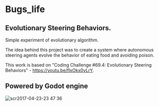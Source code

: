 # Bugs_life
## Evolutionary Steering Behaviors. 
Simple experiment of evolutionary algorithm. 

The idea behind this project was to create a system where autonomous steering agents evolve the behavior of eating food and avoiding poison.

This work is based on "Coding Challenge #69.4: Evolutionary Steering Behaviors" - https://youtu.be/flxOkx0yLrY.

## Powered by Godot engine

![scr2017-04-23-23 47 36](https://cloud.githubusercontent.com/assets/463177/25317310/4008b45e-287f-11e7-8448-b2907c2fbba9.png)
